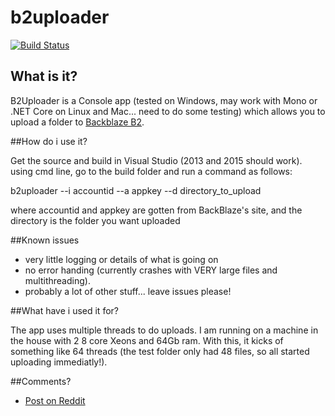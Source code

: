 # b2uploader

[![Build Status](https://travis-ci.org/tiernano/b2uploader.svg?branch=master)](https://travis-ci.org/tiernano/b2uploader)
## What is it?

B2Uploader is a Console app (tested on Windows, may work with Mono or .NET Core on Linux and Mac... need to do some testing) which allows you to upload a folder to [Backblaze B2](https://www.backblaze.com/b2/cloud-storage.html). 

##How do i use it?

Get the source and build in Visual Studio (2013 and 2015 should work). using cmd line, go to the build folder and run a command as follows:

b2uploader --i accountid --a appkey --d directory_to_upload

where accountid and appkey are gotten from BackBlaze's site, and the directory is the folder you want uploaded

##Known issues

* very little logging or details of what is going on
* no error handing (currently crashes with VERY large files and multithreading).
* probably a lot of other stuff... leave issues please!


##What have i used it for?

The app uses multiple threads to do uploads. I am running on a machine in the house with 2 8 core Xeons and 64Gb ram. With this, it kicks of something like 64 threads (the test folder only had 48 files, so all started uploading immediatly!). 

##Comments?

* [Post on Reddit](https://www.reddit.com/r/DataHoarder/comments/3xbx6y/b2_uploader_upload_directories_to_b2/)
